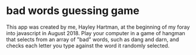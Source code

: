 # bad words guessing game

This app was created by me, Hayley Hartman, at the beginning of my foray into javascript in August 2018. Play your computer in a game of hangman that selects from an array of "bad" words, such as dang and darn, and checks each letter you type against the word it randomly selected.